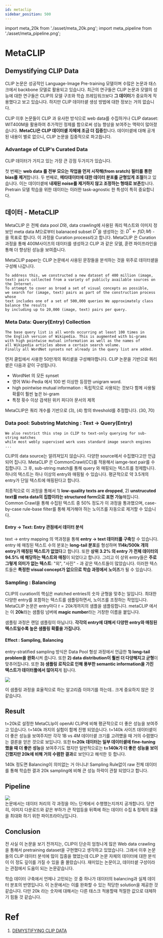 ```yaml
---
id: metaclip
sidebar_position: 500
---
```

import meta_20k from './asset/meta_20k.png';
import meta_pipeline from './asset/meta_pipeline.png';

# MetaCLIP
## Demystifying CLIP Data

CLIP 논문은 성공적인 Language-Image Pre-training 모델이며 수많은 논문과 태스크에서 backbone 모델로 활용되고 있습니다. 최근의 연구들은 CLIP 논문과 모델의 성능에 대한 연구들은 CLIP의 모델 구조와 학습 프레임워크보다 **그 데이터**가 중요하게 작용했다고 보고 있습니다. 하지만 CLIP 데이터셑 생성 방법에 대한 정보는 거의 없습니다.

CLIP 이후 논문들이 CLIP 과 유사한 방식으로 web data를 수집하거나 CLIP dataset: WIT400M을 활용하여 추가적인 정제를 함으로써 성능 향상을 보여주는 맥락이 많아졌습니다. **MetaCLI은 CLIP 데이터셑 자체에 조금 더 집중**합니다. 데이터셑에 대해 공개된 내용이 별로 없으니, CLIP 논문을 집중적으로 파고듭니다.

### Advantage of CLIP's Curated Data

CLIP 데이터가 가지고 있는 가장 큰 강점 두가지가 있습니다. 

첫 번째는 **web data 를 전부 모으는 작업을 먼저 시작해(from sratch) 필터를 통한 bias를 제거**합니다. 두 번째로, **메타데이터에 대한 데이터 분포를 균형있게 조절**하고 있습니다. 이는 데이터셑에 **내재된 noise를 제거하지 않고 조정하는 형태로 보존**합니다. Pretrain 모델 학습을 위한 데이터는 이러한 task-agnostic 한 특성이 특히 중요합니다.

## 데이터 - MetaCLIP

MetaCLIP 은 전체 data pool $D$와, data crawling에 사용된 쿼리 텍스트와 이미지 정보인 meta data $M$으로부터 balanaced subset $D^*$을 생성하는 것: $D^* \gets f(D; M)$ - 을 목표로 합니다. 이 과정을 Curation process라고 합니다. MetaCLIP 은 Curation 과정을 통해 400M사이즈의 데이터를 생성하고 CLIP 과 같은 모델, 훈련 파이프라인을 통해 더 향상된 성능을 보여줍니다.

MetaCLIP paper는 CLIP 논문에서 사용된 문장들을 분석하는 것을 위주로 데이터셑을 구성해 나갑니다.


```
To address this, we constructed a new dataset of 400 million (image,
text) pairs collected from a variety of publicly available sources on the Internet.
To attempt to cover as broad a set of visual concepts as possible,
we search for (image, text) pairs as part of the construction process whose
text includes one of a set of 500,000 queries We approximately class balance the results
by including up to 20,000 (image, text) pairs per query.
```


### Meta Data: Query(Entry) Collection

```
The base query list is all words occurring at least 100 times in 
the English version of Wikipedia. This is augmented with bi-grams
with high pointwise mutual information as well as the names of
all Wikipedia articles above a certain search volume.
Finally all WordNet synsets not already in the query list are added.
```

먼저 클립에서 사용한 50만개의 쿼리셑을 구성해야합니다. CLIP 논문을 기반으로 쿼리셑은 다음과 같이 구성됩니다.

- WordNet 의 모든 synset
- 영어 Wiki-Pedia 에서 100 번 이상한 등장한 unigram word.
- high pointwise mutual information : 독립적으로 사용되는 것보다 함께 사용될 확률이 훨씬 높은 bi-gram
- 특정 횟수 이상 검색된 위키 피디아 문서의 제목

MetaCLIP은 쿼리 개수를 기반으로 (3), (4) 항의 threshold를 추정합니다. (30, 70)

### Data pool: Substring Matching : Text -> Query(Entry)

```
We also restrict this step in CLIP to text-only querying for sub-string matches
while most webly supervised work uses standard image search engines ...
```

CLIP의 data source는 알려져있지 않습니다. 다양한 source에서 수집했다고만 언급되어 집니다. MetaCLIP 은 CommonCrawl(CC)를 적용해서 iamge-text pair를 수집합니다. 그 후, sub-string match를 통해 query 와 매핑되는 텍스트를 정제합니다. 하나의 텍스트는 하나 이상의 entry와 매핑될 수 있습니다. 평균적으로 약 3.5개의 entry가 단일 텍스트에 매핑된다고 합니다. 

최종적으로 이 과정을 통해서 1) **low-quality texts are dropped**, 2) **unstrucuted text를 meta data의 집합이라는 structured form으로 표현 가능**해집니다. Common Crawl을 통해 수집된 텍스트 중 50% 정도가 이 과정을 통과했으며, case-by-case rule-base filter를 통해 제거해야 하는 노이즈를 자동으로 제거할 수 있습니다.

#### Entry -> Text: Entry 관점에서 데이터 분석

text -> entry mapping 의 역과정을 통해 **entry -> text 데이터를 구축**할 수 있습니다. entry 에 매칭된 텍스트 수의 분포는 **long-tail 분포**를 형성하며 **114k/500k 개의 entry가 매칭된 텍스트가 없었다**고 합니다. 또한 **상위 3.2% 의 entry 가 전체 데이터의 94.5% 에 해당하는 텍스트와 매칭**이 되었다고 합니다. 그리고 이 상위 entry들은 **주로 그렇게 의미가 없는 텍스트**: "외", "사진" - 과 같은 텍스트들이 많았습니다. 이러한 텍스트들은 **특정한 visual concept가 없으므로 학습 과정에서 노이즈**가 될 수 있습니다. 

### Sampling : Balancing

CLIP의 curation의 핵심은 matched entries의 숫자 균형을 맞추는 일입니다. 최대한 다양한 entry를 포함하는 텍스트를 샘플링하면서, 노이즈를 조정하는 작업입니다. MetaCLIP 논문은 entry마다 $t=20k$개까지의 샘플을 샘플링합니다. metaCLIP 에서는 이 **20k**라는 샘플링 넘버에 **magic number**라는 거창한 이름을 붙입니다. 

샘플링 과정은 랜덤 샘플링이 아닙니다. **각각의 entry에 대해서 다양한 entry와 매칭된 텍스트일수록 높은 샘플링 확률을 가집니다.**

#### Effect : Sampling, Balancing
entry-stratified sampling 방식은 Data Pool 형성 과정에서 언급한 **1) long-tail problem을 완화**시켜 줍니다. 또한 **2) data distribution이 훨씬 더 다양해지고 균형**이 맞추어집니다. 또한 **3) 샘플링 로직으로 인해 풍부한 semantic information을 가진 텍스트가 데이터풀에서 많아지**게 됩니다.


<div style={{textAlign: 'Center'}}>
    <img src={meta_20k} style={{border: 'solid', width: 700}} />
</div>

이 샘플링 과정을 효율적으로 하는 알고리즘 이야기를 하는데.. 크게 중요하지 않은 것 같습니다.

## Result

t=20k로 설정한 MetaCLIp이 openAI CLIP에 비해 평균적으로 더 좋은 성능을 보여주고 있습니다. t=140k 까지의 실험이 함께 진행 되었습니다. t=140k 사이즈 데이터셑이 더 좋은 성능을 보여주지만 각각 1B vs 4M 데이터셑 크기를 고려헀을 때 거의 수렴했다는 결론을 얻은 것으로 보입니다. 또한 **t=20k 데이터는 일부 데이터셑에 fine-tuning 했을 때 더 좋은 성능**을 보여주기도 했지만 일반적으로는 **t=140k가 더 좋은 성능을 보이긴했지만 20k에 비해 거의 수렴한 결과**로 보인다고 해석한 듯 합니다.

140k 정도면 Balancing이 의미없는 거 아니냐! Sampling Rule없이 raw 전체 데이터를 통해 학습한 결과 20k sampling에 비해 큰 성능 하락이 관찰 되었다고 합니다.


## Pipeline

<div style={{textAlign: 'Center'}}>
    <img src={meta_pipeline} style={{border: 'solid', width: 500}} />
</div>
논문에서는 데이터 처리의 각 과정을 어느 단계에서 수행했는지까지 공개합니다. 당연히, 이미지 다운로드와 같은 부하가 큰 작업등을 뒤쪽에 하는 데이터 수집 & 정제의 효율을 최대화 하기 위한 파이프라이닝입니다.

## Conclusion

전 사실 이 논문을 보기 전까지는, CLIP이 단순히 엄청나게 많은 Web data crawling을 통해서 pretraining dataset을 구현했다고 생각하고 있었습니다. 그래서 이후 논문들의 CLIP 데이터 분석에 많이 집중을 했었는데 CLIP 논문 자체의 데이터에 대한 분석이 이 정도 깊이를 가질 수 있을 줄 몰랐습니다. 재미있는 논문이고, 데이터셑 구성이라는 관점에서 도움이 되는 논문같습니다.

학습 데이터 구축에서 언제나 고민되는 것 중 하나가 데이터의 balancing과 실제 데이터 분포의 반영입니다. 이 논문에서는 이를 완화할 수 있는 적당한 solution을 제공한 것 같습니다. 다만 20k 라는 숫자에 대해서는 다른 태스크 적용할때 적절한 값으로 대체하기 힘들 것 같습니다. 

# Ref
1. [DEMYSTIFYING CLIP DATA](https://arxiv.org/pdf/2309.16671.pdf)